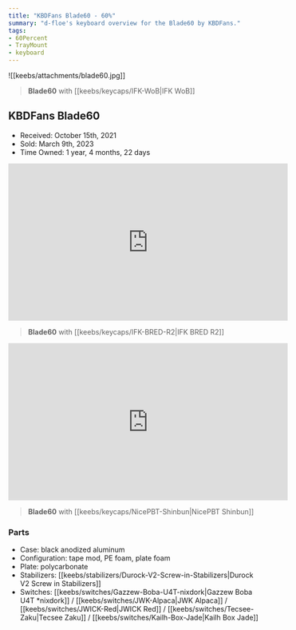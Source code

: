 ```yaml
---
title: "KBDFans Blade60 - 60%"
summary: "d-floe's keyboard overview for the Blade60 by KBDFans."
tags:
- 60Percent
- TrayMount
- keyboard
---
```


![[keebs/attachments/blade60.jpg]]

> **Blade60** with [[keebs/keycaps/IFK-WoB|IFK WoB]]

## KBDFans Blade60

- Received: October 15th, 2021
- Sold: March 9th, 2023
- Time Owned: 1 year, 4 months, 22 days

<iframe width="560" height="315" src="https://www.youtube-nocookie.com/embed/bti6vvykF1w" title="YouTube video player" frameborder="0" allow="accelerometer; autoplay; clipboard-write; encrypted-media; gyroscope; picture-in-picture; web-share" allowfullscreen></iframe>

> **Blade60** with [[keebs/keycaps/IFK-BRED-R2|IFK BRED R2]]

<iframe width="560" height="315" src="https://www.youtube-nocookie.com/embed/EPrUcKmqydE" title="YouTube video player" frameborder="0" allow="accelerometer; autoplay; clipboard-write; encrypted-media; gyroscope; picture-in-picture; web-share" allowfullscreen></iframe>

> **Blade60** with [[keebs/keycaps/NicePBT-Shinbun|NicePBT Shinbun]]

### Parts

- Case: black anodized aluminum
- Configuration: tape mod, PE foam, plate foam
- Plate: polycarbonate
- Stabilizers: [[keebs/stabilizers/Durock-V2-Screw-in-Stabilizers|Durock V2 Screw in Stabilizers]]
- Switches: [[keebs/switches/Gazzew-Boba-U4T-nixdork|Gazzew Boba U4T *nixdork]] / [[keebs/switches/JWK-Alpaca|JWK Alpaca]] / [[keebs/switches/JWICK-Red|JWICK Red]] / [[keebs/switches/Tecsee-Zaku|Tecsee Zaku]] / [[keebs/switches/Kailh-Box-Jade|Kailh Box Jade]]
